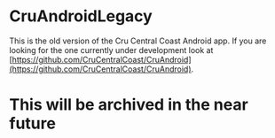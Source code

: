 # CruAndroidLegacy

This is the old version of the Cru Central Coast Android app. If you are looking for the one currently under development look at [https://github.com/CruCentralCoast/CruAndroid](https://github.com/CruCentralCoast/CruAndroid).

# This will be archived in the near future
